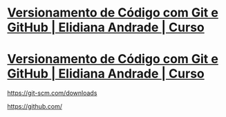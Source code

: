 # [Versionamento de Código com Git e GitHub | Elidiana Andrade | Curso](https://web.dio.me/course/versionamento-de-codigo-com-git-e-github/learning/f3cbaa66-efbd-4c25-842e-2069c188c066)

# [Versionamento de Código com Git e GitHub | Elidiana Andrade | Curso](https://www.youtube.com/playlist?list=PLUFkgDlXfnjtc0srBL1S7xtpkFJhsq0Ui)

https://git-scm.com/downloads

https://github.com/
